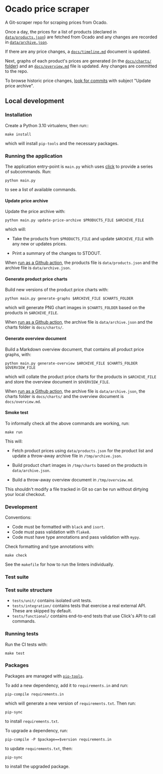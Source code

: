 # Ocado price scraper

A Git-scraper repo for scraping prices from Ocado.

Once a day, the prices for a list of products (declared in
[`data/products.json`][products_file]) are fetched from Ocado and any changes
are recorded in [`data/archive.json`][prices_file].

If there are any price changes, a [`docs/timeline.md`][timeline_file] document
is updated.

Next, graphs of each product's prices are generated (in the [`docs/charts/`
folder][charts_folder]) and an [`docs/overview.md`][overview_file] file is
updated. Any changes are committed to the repo.

[products_file]:
  https://github.com/codeinthehole/food-scraper/blob/master/data/products.json
[prices_file]:
  https://github.com/codeinthehole/food-scraper/blob/master/data/archive.json
[timeline_file]:
  https://github.com/codeinthehole/food-scraper/blob/master/docs/timeline.md
[charts_folder]:
  https://github.com/codeinthehole/food-scraper/blob/master/docs/charts/
[overview_file]:
  https://github.com/codeinthehole/food-scraper/blob/master/docs/overview.md

To browse historic price changes, [look for commits][commits_list] with subject
"Update price archive".

[commits_list]: https://github.com/codeinthehole/food-scraper/commits/master

## Local development

### Installation

Create a Python 3.10 virtualenv, then run::

    make install

which will install `pip-tools` and the necessary packages.

### Running the application

The application entry-point is `main.py` which uses [click][click_site] to
provide a series of subcommands. Run:

    python main.py

to see a list of available commands.

[click_site]: https://click.palletsprojects.com/en/8.1.x/

#### Update price archive

Update the price archive with:

    python main.py update-price-archive $PRODUCTS_FILE $ARCHIVE_FILE

which will:

- Take the products from `$PRODUCTS_FILE` and update `$ARCHIVE_FILE` with any
  new or updates prices.

- Print a summary of the changes to STDOUT.

When [run as a Github action][gh_workflow_run], the products file is
`data/products.json` and the archive file is `data/archive.json`.

[gh_workflow_run]:
  https://github.com/codeinthehole/food-scraper/blob/master/.github/workflows/run.yml

#### Generate product price charts

Build new versions of the product price charts with:

    python main.py generate-graphs $ARCHIVE_FILE $CHARTS_FOLDER

which will generate PNG chart images in `$CHARTS_FOLDER` based on the products
in `$ARCHIVE_FILE`.

When [run as a Github action][gh_workflow_charts], the archive file is
`data/archive.json` and the charts folder is `docs/charts/`.

[gh_workflow_charts]:
  https://github.com/codeinthehole/food-scraper/blob/master/.github/workflows/charts.yml

#### Generate overview document

Build a Markdown overview document, that contains all product price graphs,
with:

    python main.py generate-overview $ARCHIVE_FILE $CHARTS_FOLDER $OVERVIEW_FILE

which will collate the product price charts for the products in `$ARCHIVE_FILE`
and store the overview document in `$OVERVIEW_FILE`.

When [run as a Github action][gh_workflow_charts], the archive file is
`data/archive.json`, the charts folder is `docs/charts/` and the overview
document is `docs/overview.md`.

#### Smoke test

To informally check all the above commands are working, run:

    make run

This will:

- Fetch product prices using `data/products.json` for the product list and
  update a throw-away archive file in `/tmp/archive.json`.

- Build product chart images in `/tmp/charts` based on the products in
  `data/archive.json`.

- Build a throw-away overview document in `/tmp/overview.md`.

This shouldn't modify a file tracked in Git so can be run without dirtying your
local checkout.

### Development

Conventions:

- Code must be formatted with `black` and `isort`.
- Code must pass validation with `flake8`.
- Code must have type annotations and pass validation with `mypy`.

Check formatting and type annotations with:

    make check

See the `makefile` for how to run the linters individually.

### Test suite

### Test suite structure

- `tests/unit/` contains isolated unit tests.
- `tests/integration/` contains tests that exercise a real external API. These
  are skipped by default.
- `tests/functional/` contains end-to-end tests that use Click's API to call
  commands.

### Running tests

Run the CI tests with:

    make test

### Packages

Packages are managed with [`pip-tools`](https://github.com/jazzband/pip-tools).

To add a new dependency, add it to `requirements.in` and run:

    pip-compile requirements.in

which will generate a new version of `requirements.txt`. Then run:

    pip-sync

to install `requirements.txt`.

To upgrade a dependency, run:

    pip-compile -P $package==$version requirements.in

to update `requirements.txt`, then:

    pip-sync

to install the upgraded package.
